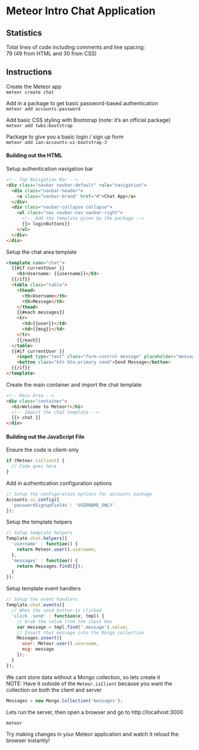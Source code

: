 # Meteor Intro Chat Application

## Statistics

Total lines of code including comments and line spacing:  
79 (49 from HTML and 30 from CSS)

## Instructions

Create the Meteor app  
`meteor create chat`

Add in a package to get basic password-based authentication  
`meteor add accounts-password`

Add basic CSS styling with Bootstrap (note: it’s an official package)  
`meteor add twbs:bootstrap`

Package to give you a basic login / sign up form  
`meteor add ian:accounts-ui-bootstrap-3`

#### Building out the HTML

Setup authentication navigation bar
```html
<!-- Top Navigation Bar -->
<div class="navbar navbar-default" role="navigation">
  <div class="navbar-header">
    <a class="navbar-brand" href="#">Chat App</a>
  </div>
  <div class="navbar-collapse collapse">
    <ul class="nav navbar-nav navbar-right">
      <!-- Add the template given by the package -->
      {{> loginButtons}}
    </ul>
  </div>
</div>
```

Setup the chat area template
```html
<template name="chat">
  {{#if currentUser }}
    <h3>Username: {{username}}</h3>
  {{/if}}
  <table class="table">
    <thead>
      <th>Username</th>
      <th>Message</th>
    </thead>
    {{#each messages}}
    <tr>
      <td>{{user}}</td>
      <td>{{msg}}</td>
    </tr>
    {{/each}}
  </table>
  {{#if currentUser }}
    <input type="text" class="form-control message" placeholder="message" />
    <button class="btn btn-primary send">Send Message</button>
  {{/if}}
</template>
```

Create the main container and import the chat template
```html
<!-- Main Area -->
<div class="container">
  <h1>Welcome to Meteor!</h1>
  <!-- Import the chat template -->
  {{> chat }}
</div>
```

#### Building out the JavaScript File

Ensure the code is client-only
```javascript
if (Meteor.isClient) {
  // Code goes here
}
```

Add in authentication configuration options
```javascript
// Setup the configuration options for accounts package
Accounts.ui.config({
  'passwordSignupFields': 'USERNAME_ONLY'
});
```

Setup the template helpers
```javascript
// Setup template helpers
Template.chat.helpers({
  'username' : function() {
    return Meteor.user().username;
  },
  'messages' : function() {
    return Messages.find({});
  }
});
```

Setup template event handlers
```javascript
// Setup the event handlers
Template.chat.events({
  // When the send button is clicked
  'click .send' : function(e, tmpl) {
    // Grab the value from the input box
    var message = tmpl.find('.message').value;
    // Insert that message into the Mongo collection
    Messages.insert({
      user: Meteor.user().username,
      msg: message
    });
  }
});
```

We cant store data without a Mongo collection, so lets create it  
NOTE: Have it outside of the `Meteor.isClient` because you want the collection on both the client and server  
```javascript
Messages = new Mongo.Collection('messages');
```


Lets run the server, then open a browser and go to http://localhost:3000
```
meteor
```

Try making changes in your Meteor application and watch it reload the browser instantly!
